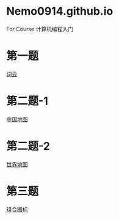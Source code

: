 # Nemo0914.github.io
For Course 计算机编程入门


# 第一题
[词云](HW1-1.html)

# 第二题-1
[中国地图](HW1-2.1.html)
# 第二题-2
[世界地图](HW1-2.2.html)

# 第三题
[组合图标](HW1-4.html)

